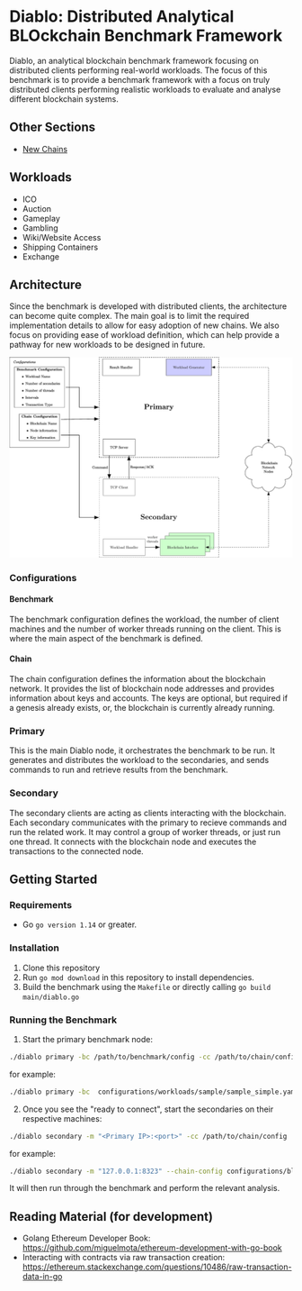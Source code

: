 # Diablo: Distributed Analytical BLOckchain Benchmark Framework

Diablo, an analytical blockchain benchmark framework focusing on distributed clients performing real-world workloads. The focus of this benchmark is to provide a benchmark framework with a focus on truly distributed clients performing realistic workloads to evaluate and analyse different blockchain systems.

## Other Sections

* [New Chains](docs/new-chains.md)

## Workloads

* ICO
* Auction
* Gameplay
* Gambling
* Wiki/Website Access
* Shipping Containers
* Exchange

## Architecture

Since the benchmark is developed with distributed clients, the architecture can become quite complex. The main goal is to limit the required implementation details to allow for easy adoption of new chains. We also focus on providing ease of workload definition, which can help provide a pathway for new workloads to be designed in future.

![docs/architecture](docs/architecture.jpg)

### Configurations

#### Benchmark

The benchmark configuration defines the workload, the number of client machines and the number of worker threads running on the client. This is where the main aspect of the benchmark is defined.

#### Chain

The chain configuration defines the information about the blockchain network. It provides the list of blockchain node addresses and provides information about keys and accounts. The keys are optional, but required if a genesis already exists, or, the blockchain is currently already running.

### Primary

This is the main Diablo node, it orchestrates the benchmark to be run. It generates and distributes the workload to the secondaries, and sends commands to run and retrieve results from the benchmark.

### Secondary

The secondary clients are acting as clients interacting with the blockchain. Each secondary communicates with the primary to recieve commands and run the related work. It may control a group of worker threads, or just run one thread. It connects with the blockchain node and executes the transactions to the connected node.

## Getting Started

### Requirements

* Go `go version 1.14` or greater.


### Installation

1. Clone this repository
2. Run `go mod download` in this repository to install dependencies.
3. Build the benchmark using the `Makefile` or directly calling ``go build main/diablo.go``

### Running the Benchmark

1. Start the primary benchmark node:
```sh
./diablo primary -bc /path/to/benchmark/config -cc /path/to/chain/config -a "<listen_address>:<port>"
```
for example:
```sh
./diablo primary -bc  configurations/workloads/sample/sample_simple.yaml -cc configurations/blockchain-configs/ethereum/ethereum-basic.yaml -a "0.0.0.0:8323"
```

2. Once you see the "ready to connect", start the secondaries on their respective machines:
```sh
./diablo secondary -m "<Primary IP>:<port>" -cc /path/to/chain/config
```
for example:
```sh
./diablo secondary -m "127.0.0.1:8323" --chain-config configurations/blockchain-configs/ethereum/ethereum-basic.yaml
```

It will then run through the benchmark and perform the relevant analysis.

## Reading Material (for development)

* Golang Ethereum Developer Book: https://github.com/miguelmota/ethereum-development-with-go-book
* Interacting with contracts via raw transaction creation: https://ethereum.stackexchange.com/questions/10486/raw-transaction-data-in-go

